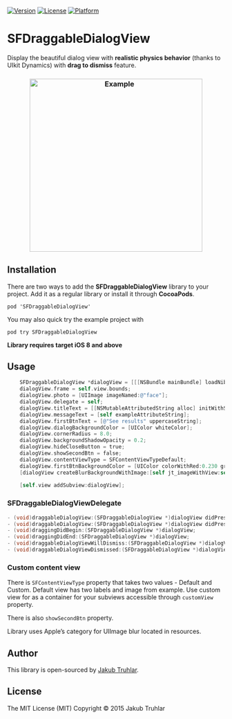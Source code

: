 [![Version](https://img.shields.io/cocoapods/v/SFDraggableDialogView.svg)](http://cocoapods.org/pods/SFDraggableDialogView)
[![License](https://img.shields.io/cocoapods/l/SFDraggableDialogView.svg)](http://cocoapods.org/pods/SFDraggableDialogView)
[![Platform](https://img.shields.io/cocoapods/p/SFDraggableDialogView.svg)](http://cocoapods.org/pods/SFDraggableDialogView)

# SFDraggableDialogView
Display the beautiful dialog view with **realistic physics behavior** (thanks to UIkit Dynamics) with **drag to dismiss** feature.

<h3 align="center">
  <img src="https://github.com/kubatru/SFDraggableDialogView/blob/master/Screens/example.gif" alt="Example" height="400"/>
</h3>

## Installation
There are two ways to add the **SFDraggableDialogView** library to your project. Add it as a regular library or install it through **CocoaPods**.

`pod 'SFDraggableDialogView'`

You may also quick try the example project with

`pod try SFDraggableDialogView`

**Library requires target iOS 8 and above**

## Usage
```objective-c
    SFDraggableDialogView *dialogView = [[[NSBundle mainBundle] loadNibNamed:@"SFDraggableDialogView" owner:self options:nil] firstObject];
    dialogView.frame = self.view.bounds;
    dialogView.photo = [UIImage imageNamed:@"face"];
    dialogView.delegate = self;
    dialogView.titleText = [[NSMutableAttributedString alloc] initWithString:@"Round is over"];
    dialogView.messageText = [self exampleAttributeString];
    dialogView.firstBtnText = [@"See results" uppercaseString];
    dialogView.dialogBackgroundColor = [UIColor whiteColor];
    dialogView.cornerRadius = 8.0;
    dialogView.backgroundShadowOpacity = 0.2;
    dialogView.hideCloseButton = true;
    dialogView.showSecondBtn = false;
    dialogView.contentViewType = SFContentViewTypeDefault;
    dialogView.firstBtnBackgroundColor = [UIColor colorWithRed:0.230 green:0.777 blue:0.316 alpha:1.000];
    [dialogView createBlurBackgroundWithImage:[self jt_imageWithView:self.view] tintColor:[[UIColor blackColor] colorWithAlphaComponent:0.35] blurRadius:60.0];
    
    [self.view addSubview:dialogView];
```

### SFDraggableDialogViewDelegate
```objective-c
- (void)draggableDialogView:(SFDraggableDialogView *)dialogView didPressFirstButton:(UIButton *)firstButton;
- (void)draggableDialogView:(SFDraggableDialogView *)dialogView didPressSecondButton:(UIButton *)secondButton;
- (void)draggingDidBegin:(SFDraggableDialogView *)dialogView;
- (void)draggingDidEnd:(SFDraggableDialogView *)dialogView;
- (void)draggableDialogViewWillDismiss:(SFDraggableDialogView *)dialogView;
- (void)draggableDialogViewDismissed:(SFDraggableDialogView *)dialogView;
```

### Custom content view
There is `SFContentViewType` property that takes two values - Default and Custom. Default view has two labels and image from example. Use custom view for as a container for your subviews accessible through `customView` property.

There is also `showSecondBtn` property.

Library uses Apple’s category for UIImage blur located in resources.

## Author
This library is open-sourced by [Jakub Truhlar](http://kubatruhlar.cz).
    
## License
The MIT License (MIT)
Copyright © 2015 Jakub Truhlar
